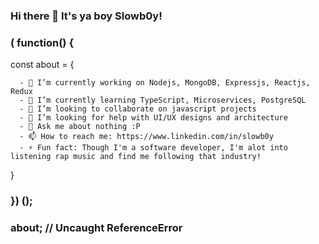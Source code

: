 ### Hi there 👋 It's ya boy Slowb0y!

<h3>( function() {</h3>

const about = {

      - 🔭 I’m currently working on Nodejs, MongoDB, Expressjs, Reactjs, Redux
      - 🌱 I’m currently learning TypeScript, Microservices, PostgreSQL
      - 👯 I’m looking to collaborate on javascript projects
      - 🤔 I’m looking for help with UI/UX designs and architecture
      - 💬 Ask me about nothing :P
      - 📫 How to reach me: https://www.linkedin.com/in/slowb0y
      - ⚡ Fun fact: Though I'm a software developer, I'm alot into listening rap music and find me following that industry!
} 

<h3>}) (); </h3>

<h3>about;  // Uncaught ReferenceError</h3>
